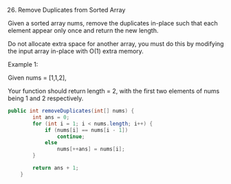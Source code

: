 26. Remove Duplicates from Sorted Array

Given a sorted array nums, remove the duplicates in-place such that each element appear only once and return the new length.

Do not allocate extra space for another array, you must do this by modifying the input array in-place with O(1) extra memory.

Example 1:

Given nums = [1,1,2],

Your function should return length = 2, with the first two elements of nums being 1 and 2 respectively.

````java
public int removeDuplicates(int[] nums) {
		int ans = 0;
		for (int i = 1; i < nums.length; i++) {
			if (nums[i] == nums[i - 1])
				continue;
			else
				nums[++ans] = nums[i];
		}

		return ans + 1;
	}
````